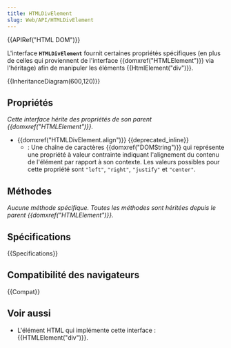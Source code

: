 ```yaml
---
title: HTMLDivElement
slug: Web/API/HTMLDivElement
---
```


{{APIRef("HTML DOM")}}

L'interface **`HTMLDivElement`** fournit certaines propriétés spécifiques (en plus de celles qui proviennent de l'interface {{domxref("HTMLElement")}} via l'héritage) afin de manipuler les éléments {{HtmlElement("div")}}.

{{InheritanceDiagram(600,120)}}

## Propriétés

_Cette interface hérite des propriétés de son parent {{domxref("HTMLElement")}}._

- {{domxref("HTMLDivElement.align")}} {{deprecated_inline}}
  - : Une chaîne de caractères {{domxref("DOMString")}} qui représente une propriété à valeur contrainte indiquant l'alignement du contenu de l'élément par rapport à son contexte. Les valeurs possibles pour cette propriété sont `"left"`, `"right"`, `"justify"` et `"center"`.

## Méthodes

_Aucune méthode spécifique. Toutes les méthodes sont héritées depuis le parent {{domxref("HTMLElement")}}._

## Spécifications

{{Specifications}}

## Compatibilité des navigateurs

{{Compat}}

## Voir aussi

- L'élément HTML qui implémente cette interface : {{HTMLElement("div")}}.
